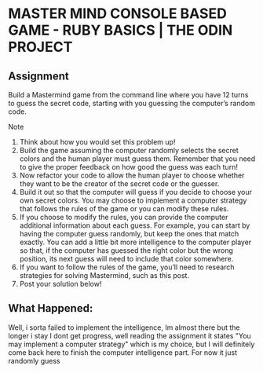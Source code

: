 # MASTER MIND CONSOLE BASED GAME - RUBY BASICS | THE ODIN PROJECT

## Assignment
Build a Mastermind game from the command line where you have 12 turns to guess the secret code, starting with you guessing the computer’s random code.

  > [!NOTE]
  > 1. Think about how you would set this problem up!
  > 2. Build the game assuming the computer randomly selects the secret colors and the human player must guess them. Remember that you need to give the proper feedback on how good the guess was each turn!
  > 3. Now refactor your code to allow the human player to choose whether they want to be the creator of the secret code or the guesser.
  > 4. Build it out so that the computer will guess if you decide to choose your own secret colors. You may choose to implement a computer strategy that follows the rules of the game or you can modify these rules.
  > 5. If you choose to modify the rules, you can provide the computer additional information about each guess. For example, you can start by having the computer guess randomly, but keep the ones that match exactly. You can add a little bit more intelligence to the computer player so that, if the computer has guessed the right color but the wrong position, its next guess will need to include that color somewhere.
  > 6. If you want to follow the rules of the game, you’ll need to research strategies for solving Mastermind, such as this post.
  > 7. Post your solution below!

## What Happened:
Well, i sorta failed to implement the intelligence, Im almost there but the longer i stay
I dont get progress, well reading the assignment it states "You may implement a computer 
strategy" which is my choice, but I will definitely come back here to finish the computer
intelligence part. For now it just randomly guess

